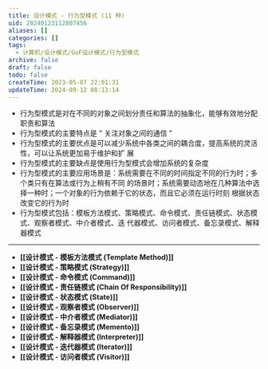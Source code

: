 ```yaml
---
title: 设计模式 - 行为型模式 (11 种)
uid: 20240123112807456
aliases: []
categories: []
tags:
  - 计算机/设计模式/GoF设计模式/行为型模式
archive: false
draft: false
todo: false
createTime: 2023-05-07 22:01:31
updateTime: 2024-09-12 08:13:14
---
```


- 行为型模式是对在不同的对象之间划分责任和算法的抽象化，能够有效地分配职责和算法
- 行为型模式的主要特点是 " 关注对象之间的通信 "
- 行为型模式的主要优点是可以减少系统中各类之间的耦合度，提高系统的灵活性，可以让系统更加易于维护和扩
  展
- 行为型模式的主要缺点是使用行为型模式会增加系统的复杂度
- 行为型模式的主要应用场景是：系统需要在不同的时间指定不同的行为时；多个类只有在算法或行为上稍有不同
  的场景时；系统需要动态地在几种算法中选择一种时；一个对象的行为依赖于它的状态，而且它必须在运行时刻
  根据状态改变它的行为时
- 行为型模式包括：模板方法模式、策略模式、命令模式、责任链模式、状态模式、观察者模式、中介者模式、迭
  代器模式、访问者模式、备忘录模式、解释器模式

---

- **[[设计模式 - 模板方法模式 (Template Method)]]**
- **[[设计模式 - 策略模式 (Strategy)]]**
- **[[设计模式 - 命令模式 (Command)]]**
- **[[设计模式 - 责任链模式 (Chain Of Responsibility)]]**
- **[[设计模式 - 状态模式 (State)]]**
- **[[设计模式 - 观察者模式 (Observer)]]**
- **[[设计模式 - 中介者模式 (Mediator)]]**
- **[[设计模式 - 备忘录模式 (Memento)]]**
- **[[设计模式 - 解释器模式 (Interpreter)]]**
- **[[设计模式 - 迭代器模式 (Iterator)]]**
- **[[设计模式 - 访问者模式 (Visitor)]]**
